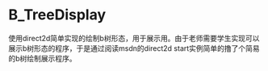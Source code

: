 # B_TreeDisplay
使用direct2d简单实现的绘制b树形态，用于展示用。由于老师需要学生实现可以展示b树形态的程序，于是通过阅读msdn的direct2d start实例简单的撸了个简易的b树绘制展示程序。
